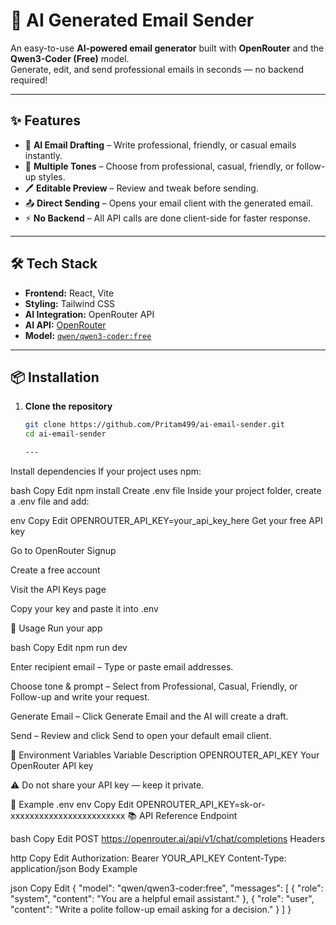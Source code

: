 # 📧 AI Generated Email Sender

An easy-to-use **AI-powered email generator** built with **OpenRouter** and the **Qwen3-Coder (Free)** model.  
Generate, edit, and send professional emails in seconds — no backend required!

---

## ✨ Features
- 🎯 **AI Email Drafting** – Write professional, friendly, or casual emails instantly.
- 📜 **Multiple Tones** – Choose from professional, casual, friendly, or follow-up styles.
- 🖊 **Editable Preview** – Review and tweak before sending.
- 📤 **Direct Sending** – Opens your email client with the generated email.
- ⚡ **No Backend** – All API calls are done client-side for faster response.

---

## 🛠 Tech Stack
- **Frontend:** React, Vite
- **Styling:** Tailwind CSS
- **AI Integration:** OpenRouter API
- **AI API:** [OpenRouter](https://openrouter.ai/v1)
- **Model:** [`qwen/qwen3-coder:free`](https://openrouter.ai/qwen/qwen3-coder:free)

---

## 📦 Installation

1. **Clone the repository**
   ```bash
   git clone https://github.com/Pritam499/ai-email-sender.git
   cd ai-email-sender

   ---
Install dependencies
If your project uses npm:

bash
Copy
Edit
npm install
Create .env file
Inside your project folder, create a .env file and add:

env
Copy
Edit
OPENROUTER_API_KEY=your_api_key_here
Get your free API key

Go to OpenRouter Signup

Create a free account

Visit the API Keys page

Copy your key and paste it into .env

🚀 Usage
Run your app

bash
Copy
Edit
npm run dev

Enter recipient email – Type or paste email addresses.

Choose tone & prompt – Select from Professional, Casual, Friendly, or Follow-up and write your request.

Generate Email – Click Generate Email and the AI will create a draft.

Send – Review and click Send to open your default email client.

🔐 Environment Variables
Variable	Description
OPENROUTER_API_KEY	Your OpenRouter API key

⚠ Do not share your API key — keep it private.

📄 Example .env
env
Copy
Edit
OPENROUTER_API_KEY=sk-or-xxxxxxxxxxxxxxxxxxxxxxxx
📚 API Reference
Endpoint

bash
Copy
Edit
POST https://openrouter.ai/api/v1/chat/completions
Headers

http
Copy
Edit
Authorization: Bearer YOUR_API_KEY
Content-Type: application/json
Body Example

json
Copy
Edit
{
  "model": "qwen/qwen3-coder:free",
  "messages": [
    { "role": "system", "content": "You are a helpful email assistant." },
    { "role": "user", "content": "Write a polite follow-up email asking for a decision." }
  ]
}
